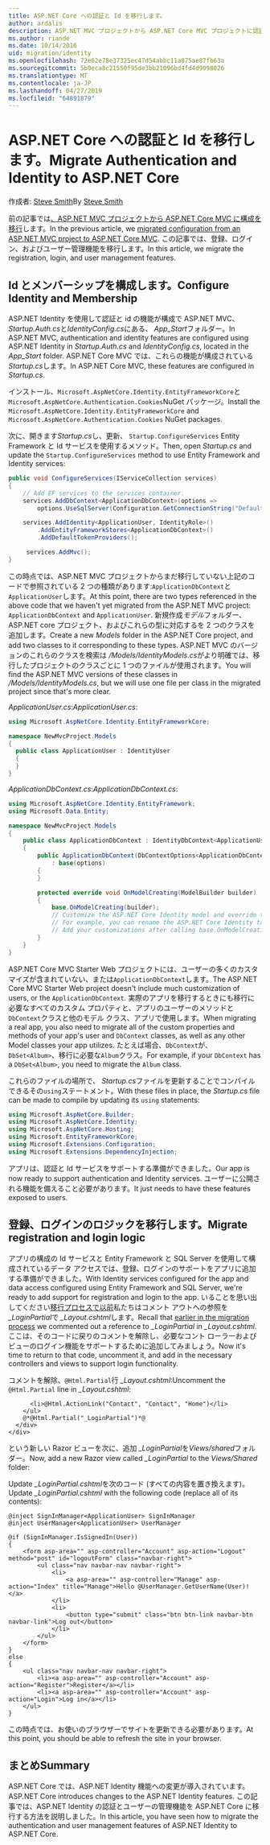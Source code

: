 ```yaml
---
title: ASP.NET Core への認証と Id を移行します。
author: ardalis
description: ASP.NET MVC プロジェクトから ASP.NET Core MVC プロジェクトに認証と id を移行する方法について説明します。
ms.author: riande
ms.date: 10/14/2016
uid: migration/identity
ms.openlocfilehash: 72e62e78e37325ec47d54abbc11a875ae87fb63a
ms.sourcegitcommit: 5b0eca8c21550f95de3bb21096bd4fd4d9098026
ms.translationtype: MT
ms.contentlocale: ja-JP
ms.lasthandoff: 04/27/2019
ms.locfileid: "64891879"
---
```

# <a name="migrate-authentication-and-identity-to-aspnet-core"></a><span data-ttu-id="63876-103">ASP.NET Core への認証と Id を移行します。</span><span class="sxs-lookup"><span data-stu-id="63876-103">Migrate Authentication and Identity to ASP.NET Core</span></span>

<span data-ttu-id="63876-104">作成者: [Steve Smith](https://ardalis.com/)</span><span class="sxs-lookup"><span data-stu-id="63876-104">By [Steve Smith](https://ardalis.com/)</span></span>

<span data-ttu-id="63876-105">前の記事では[、ASP.NET MVC プロジェクトから ASP.NET Core MVC に構成を移行](xref:migration/configuration)します。</span><span class="sxs-lookup"><span data-stu-id="63876-105">In the previous article, we [migrated configuration from an ASP.NET MVC project to ASP.NET Core MVC](xref:migration/configuration).</span></span> <span data-ttu-id="63876-106">この記事では、登録、ログイン、およびユーザー管理機能を移行します。</span><span class="sxs-lookup"><span data-stu-id="63876-106">In this article, we migrate the registration, login, and user management features.</span></span>

## <a name="configure-identity-and-membership"></a><span data-ttu-id="63876-107">Id とメンバーシップを構成します。</span><span class="sxs-lookup"><span data-stu-id="63876-107">Configure Identity and Membership</span></span>

<span data-ttu-id="63876-108">ASP.NET Identity を使用して認証と id の機能が構成で ASP.NET MVC、 *Startup.Auth.cs*と*IdentityConfig.cs*にある、 *App_Start*フォルダー。</span><span class="sxs-lookup"><span data-stu-id="63876-108">In ASP.NET MVC, authentication and identity features are configured using ASP.NET Identity in *Startup.Auth.cs* and *IdentityConfig.cs*, located in the *App_Start* folder.</span></span> <span data-ttu-id="63876-109">ASP.NET Core MVC では、これらの機能が構成されている*Startup.cs*します。</span><span class="sxs-lookup"><span data-stu-id="63876-109">In ASP.NET Core MVC, these features are configured in *Startup.cs*.</span></span>

<span data-ttu-id="63876-110">インストール、`Microsoft.AspNetCore.Identity.EntityFrameworkCore`と`Microsoft.AspNetCore.Authentication.Cookies`NuGet パッケージ。</span><span class="sxs-lookup"><span data-stu-id="63876-110">Install the `Microsoft.AspNetCore.Identity.EntityFrameworkCore` and `Microsoft.AspNetCore.Authentication.Cookies` NuGet packages.</span></span>

<span data-ttu-id="63876-111">次に、開きます*Startup.cs*し、更新、 `Startup.ConfigureServices` Entity Framework と Id サービスを使用するメソッド。</span><span class="sxs-lookup"><span data-stu-id="63876-111">Then, open *Startup.cs* and update the `Startup.ConfigureServices` method to use Entity Framework and Identity services:</span></span>

```csharp
public void ConfigureServices(IServiceCollection services)
{
    // Add EF services to the services container.
    services.AddDbContext<ApplicationDbContext>(options =>
        options.UseSqlServer(Configuration.GetConnectionString("DefaultConnection")));

    services.AddIdentity<ApplicationUser, IdentityRole>()
        .AddEntityFrameworkStores<ApplicationDbContext>()
        .AddDefaultTokenProviders();

     services.AddMvc();
}
```

<span data-ttu-id="63876-112">この時点では、ASP.NET MVC プロジェクトからまだ移行していない上記のコードで参照されている 2 つの種類があります:`ApplicationDbContext`と`ApplicationUser`します。</span><span class="sxs-lookup"><span data-stu-id="63876-112">At this point, there are two types referenced in the above code that we haven't yet migrated from the ASP.NET MVC project: `ApplicationDbContext` and `ApplicationUser`.</span></span> <span data-ttu-id="63876-113">新規作成*モデル*フォルダー、ASP.NET core プロジェクト、およびこれらの型に対応するを 2 つのクラスを追加します。</span><span class="sxs-lookup"><span data-stu-id="63876-113">Create a new *Models* folder in the ASP.NET Core project, and add two classes to it corresponding to these types.</span></span> <span data-ttu-id="63876-114">ASP.NET MVC のバージョンのこれらのクラスを検索は */Models/IdentityModels.cs*がより明確では、移行したプロジェクトのクラスごとに 1 つのファイルが使用されます。</span><span class="sxs-lookup"><span data-stu-id="63876-114">You will find the ASP.NET MVC versions of these classes in */Models/IdentityModels.cs*, but we will use one file per class in the migrated project since that's more clear.</span></span>

<span data-ttu-id="63876-115">*ApplicationUser.cs*:</span><span class="sxs-lookup"><span data-stu-id="63876-115">*ApplicationUser.cs*:</span></span>

```csharp
using Microsoft.AspNetCore.Identity.EntityFrameworkCore;

namespace NewMvcProject.Models
{
  public class ApplicationUser : IdentityUser
  {
  }
}
```

<span data-ttu-id="63876-116">*ApplicationDbContext.cs*:</span><span class="sxs-lookup"><span data-stu-id="63876-116">*ApplicationDbContext.cs*:</span></span>

```csharp
using Microsoft.AspNetCore.Identity.EntityFramework;
using Microsoft.Data.Entity;

namespace NewMvcProject.Models
{
    public class ApplicationDbContext : IdentityDbContext<ApplicationUser>
    {
        public ApplicationDbContext(DbContextOptions<ApplicationDbContext> options)
            : base(options)
        {
        }

        protected override void OnModelCreating(ModelBuilder builder)
        {
            base.OnModelCreating(builder);
            // Customize the ASP.NET Core Identity model and override the defaults if needed.
            // For example, you can rename the ASP.NET Core Identity table names and more.
            // Add your customizations after calling base.OnModelCreating(builder);
        }
    }
}
```

<span data-ttu-id="63876-117">ASP.NET Core MVC Starter Web プロジェクトには、ユーザーの多くのカスタマイズが含まれていない、または`ApplicationDbContext`します。</span><span class="sxs-lookup"><span data-stu-id="63876-117">The ASP.NET Core MVC Starter Web project doesn't include much customization of users, or the `ApplicationDbContext`.</span></span> <span data-ttu-id="63876-118">実際のアプリを移行するときにも移行に必要なすべてのカスタム プロパティと、アプリのユーザーのメソッドと`DbContext`クラスと他のモデル クラス、アプリで使用します。</span><span class="sxs-lookup"><span data-stu-id="63876-118">When migrating a real app, you also need to migrate all of the custom properties and methods of your app's user and `DbContext` classes, as well as any other Model classes your app utilizes.</span></span> <span data-ttu-id="63876-119">たとえば場合、`DbContext`が、 `DbSet<Album>`、移行に必要な`Album`クラス。</span><span class="sxs-lookup"><span data-stu-id="63876-119">For example, if your `DbContext` has a `DbSet<Album>`, you need to migrate the `Album` class.</span></span>

<span data-ttu-id="63876-120">これらのファイルの場所で、 *Startup.cs*ファイルを更新することでコンパイルできるその`using`ステートメント。</span><span class="sxs-lookup"><span data-stu-id="63876-120">With these files in place, the *Startup.cs* file can be made to compile by updating its `using` statements:</span></span>

```csharp
using Microsoft.AspNetCore.Builder;
using Microsoft.AspNetCore.Identity;
using Microsoft.AspNetCore.Hosting;
using Microsoft.EntityFrameworkCore;
using Microsoft.Extensions.Configuration;
using Microsoft.Extensions.DependencyInjection;
```

<span data-ttu-id="63876-121">アプリは、認証と Id サービスをサポートする準備ができました。</span><span class="sxs-lookup"><span data-stu-id="63876-121">Our app is now ready to support authentication and Identity services.</span></span> <span data-ttu-id="63876-122">ユーザーに公開される機能を備えること必要があります。</span><span class="sxs-lookup"><span data-stu-id="63876-122">It just needs to have these features exposed to users.</span></span>

## <a name="migrate-registration-and-login-logic"></a><span data-ttu-id="63876-123">登録、ログインのロジックを移行します。</span><span class="sxs-lookup"><span data-stu-id="63876-123">Migrate registration and login logic</span></span>

<span data-ttu-id="63876-124">アプリの構成の Id サービスと Entity Framework と SQL Server を使用して構成されているデータ アクセスでは、登録、ログインのサポートをアプリに追加する準備ができました。</span><span class="sxs-lookup"><span data-stu-id="63876-124">With Identity services configured for the app and data access configured using Entity Framework and SQL Server, we're ready to add support for registration and login to the app.</span></span> <span data-ttu-id="63876-125">いることを思い出してください[移行プロセスで以前](xref:migration/mvc#migrate-the-layout-file)私たちはコメント アウトへの参照を *_LoginPartial*で *_Layout.cshtml*します。</span><span class="sxs-lookup"><span data-stu-id="63876-125">Recall that [earlier in the migration process](xref:migration/mvc#migrate-the-layout-file) we commented out a reference to *_LoginPartial* in *_Layout.cshtml*.</span></span> <span data-ttu-id="63876-126">ここは、そのコードに戻りのコメントを解除し、必要なコント ローラーおよびビューのログイン機能をサポートするために追加してみましょう。</span><span class="sxs-lookup"><span data-stu-id="63876-126">Now it's time to return to that code, uncomment it, and add in the necessary controllers and views to support login functionality.</span></span>

<span data-ttu-id="63876-127">コメントを解除、`@Html.Partial`行 *_Layout.cshtml*:</span><span class="sxs-lookup"><span data-stu-id="63876-127">Uncomment the `@Html.Partial` line in *_Layout.cshtml*:</span></span>

```cshtml
      <li>@Html.ActionLink("Contact", "Contact", "Home")</li>
    </ul>
    @*@Html.Partial("_LoginPartial")*@
  </div>
</div>
```

<span data-ttu-id="63876-128">という新しい Razor ビューを次に、追加 *_LoginPartial*を*Views/shared*フォルダー。</span><span class="sxs-lookup"><span data-stu-id="63876-128">Now, add a new Razor view called *_LoginPartial* to the *Views/Shared* folder:</span></span>

<span data-ttu-id="63876-129">Update *_LoginPartial.cshtml*を次のコード (すべての内容を置き換えます)。</span><span class="sxs-lookup"><span data-stu-id="63876-129">Update *_LoginPartial.cshtml* with the following code (replace all of its contents):</span></span>

```cshtml
@inject SignInManager<ApplicationUser> SignInManager
@inject UserManager<ApplicationUser> UserManager

@if (SignInManager.IsSignedIn(User))
{
    <form asp-area="" asp-controller="Account" asp-action="Logout" method="post" id="logoutForm" class="navbar-right">
        <ul class="nav navbar-nav navbar-right">
            <li>
                <a asp-area="" asp-controller="Manage" asp-action="Index" title="Manage">Hello @UserManager.GetUserName(User)!</a>
            </li>
            <li>
                <button type="submit" class="btn btn-link navbar-btn navbar-link">Log out</button>
            </li>
        </ul>
    </form>
}
else
{
    <ul class="nav navbar-nav navbar-right">
        <li><a asp-area="" asp-controller="Account" asp-action="Register">Register</a></li>
        <li><a asp-area="" asp-controller="Account" asp-action="Login">Log in</a></li>
    </ul>
}
```

<span data-ttu-id="63876-130">この時点では、お使いのブラウザーでサイトを更新できる必要があります。</span><span class="sxs-lookup"><span data-stu-id="63876-130">At this point, you should be able to refresh the site in your browser.</span></span>

## <a name="summary"></a><span data-ttu-id="63876-131">まとめ</span><span class="sxs-lookup"><span data-stu-id="63876-131">Summary</span></span>

<span data-ttu-id="63876-132">ASP.NET Core では、ASP.NET Identity 機能への変更が導入されています。</span><span class="sxs-lookup"><span data-stu-id="63876-132">ASP.NET Core introduces changes to the ASP.NET Identity features.</span></span> <span data-ttu-id="63876-133">この記事では、ASP.NET Identity の認証とユーザーの管理機能を ASP.NET Core に移行する方法を説明しました。</span><span class="sxs-lookup"><span data-stu-id="63876-133">In this article, you have seen how to migrate the authentication and user management features of ASP.NET Identity to ASP.NET Core.</span></span>
